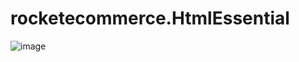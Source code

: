 # rocketecommerce.HtmlEssential
![image](https://user-images.githubusercontent.com/5583141/118407698-3409e700-b682-11eb-9d15-5a62fe4df47e.png)
